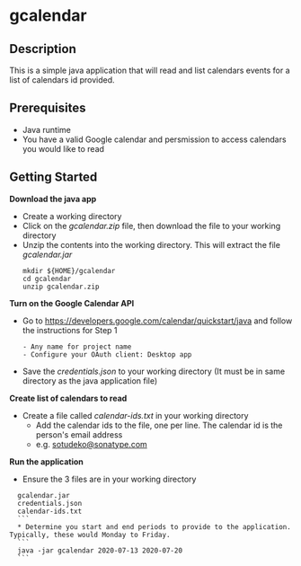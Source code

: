 # gcalendar

## Description

This is a simple java application that will read and list calendars events for a list of calendars id provided.

## Prerequisites

  * Java runtime
  * You have a valid Google calendar and persmission to access calendars you would like to read

## Getting Started

**Download the java app**
  * Create a working directory
  * Click on the *gcalendar.zip* file, then download the file to your working directory
  * Unzip the contents into the working directory. This will extract the file *gcalendar.jar*
	```
	mkdir ${HOME}/gcalendar
	cd gcalendar
	unzip gcalendar.zip
	```
	
**Turn on the Google Calendar API**
  * Go to https://developers.google.com/calendar/quickstart/java and follow the instructions for Step 1
	```
	- Any name for project name
	- Configure your OAuth client: Desktop app 
	```
  *  Save the *credentials.json* to your working directory (It must be in same directory as the java application file)

**Create list of calendars to read**
  * Create a file called *calendar-ids.txt* in your working directory
	* Add the calendar ids to the file, one per line. The calendar id is the person's email address
	* e.g. sotudeko@sonatype.com

**Run the application**
  * Ensure the 3 files are in your working directory
  ```
	gcalendar.jar
	credentials.json
	calendar-ids.txt
	```
	* Determine you start and end periods to provide to the application. Typically, these would Monday to Friday.
	```
	java -jar gcalendar 2020-07-13 2020-07-20
	```




